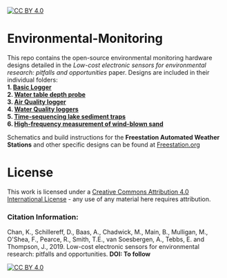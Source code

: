 [![CC BY 4.0][cc-by-shield]][cc-by]

# Environmental-Monitoring
This repo contains the open-source environmental monitoring hardware designs detailed in the *Low-cost electronic sensors for environmental research: pitfalls and opportunities* paper. Designs are included in their individual folders:  
**1. [Basic Logger](https://github.com/KCLGeography/environmental-monitoring/tree/master/basic-logger)**  
**2. [Water table depth probe](https://github.com/KCLGeography/environmental-monitoring/tree/master/depth-probe)**  
**3. [Air Quality logger](https://github.com/KCLGeography/environmental-monitoring/tree/master/air-quality)**  
**4. [Water Quality loggers](https://github.com/KCLGeography/environmental-monitoring/tree/master/water-quality)**  
**5. [Time-sequencing lake sediment traps](https://github.com/KCLGeography/environmental-monitoring/blob/master/lake-sediment)**  
**6. [High-frequency measurement of wind-blown sand](https://github.com/KCLGeography/environmental-monitoring/tree/master/Aeolean-sediment-measurer)**  

Schematics and build instructions for the **Freestation Automated Weather Stations** and other specific designs can be found at [Freestation.org](http://freestation.org)


# License
This work is licensed under a [Creative Commons Attribution 4.0 International
License][cc-by] - any use of any material here requires attribution.

### Citation Information:
Chan, K., Schillereff, D., Baas, A., Chadwick, M., Main, B., Mulligan, M., O'Shea, F., Pearce, R., Smith, T.E., van Soesbergen, A., Tebbs, E. and Thompson, J., 2019. Low-cost electronic sensors for environmental research: pitfalls and opportunities. **DOI: To follow**

[![CC BY 4.0][cc-by-image]][cc-by]

[cc-by]: http://creativecommons.org/licenses/by/4.0/
[cc-by-image]: https://i.creativecommons.org/l/by/4.0/88x31.png
[cc-by-shield]: https://img.shields.io/badge/License-CC%20BY%204.0-lightgrey.svg
